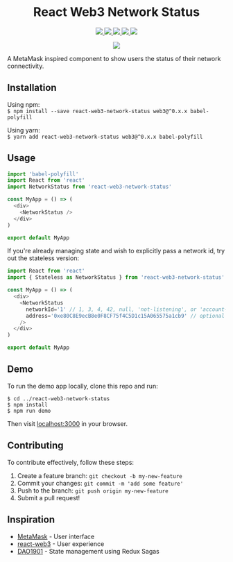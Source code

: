 <h1 align="center" markdown="1">React Web3 Network Status</h1>
<p align="center" markdown="1">
  <a href="https://travis-ci.org/rongierlach/react-web3-network-status">
    <img src="https://travis-ci.org/rongierlach/react-web3-network-status.svg?branch=master" />
  </a>
  <!-- <a href="https://coveralls.io/github/rongierlach/react-web3-network-status?branch=master">
    <img src="https://coveralls.io/repos/github/rongierlach/react-web3-newtork-status/badge.svg?branch=master" />
  </a> -->
  <a href="https://david-dm.org/rongierlach/react-web3-network-status">
    <img src="https://david-dm.org/rongierlach/react-web3-network-status.svg" />
  </a>
  <a href="https://david-dm.org/rongierlach/react-web3-network-status?type=peer">
    <img src="https://david-dm.org/rongierlach/react-web3-network-status/peer-status.svg" />
  </a>
  <a href="https://david-dm.org/rongierlach/react-web3-network-status?type=dev">
    <img src="https://david-dm.org/rongierlach/react-web3-network-status/dev-status.svg" />
  </a>
  <a href="https://standardjs.com">
    <img src="https://img.shields.io/badge/code_style-standard-brightgreen.svg" />
  </a>
</p>
<p align="center">
<img
  src="https://user-images.githubusercontent.com/4658359/30234946-21873ec8-94c8-11e7-88ee-296b098a49f8.gif"
/></p>

A MetaMask inspired component to show users the status of their network connectivity.

## Installation
Using npm:  
`$ npm install --save react-web3-network-status web3@^0.x.x babel-polyfill`  

Using yarn:  
`$ yarn add react-web3-network-status web3@^0.x.x babel-polyfill`

## Usage
```javascript
import 'babel-polyfill'
import React from 'react'
import NetworkStatus from 'react-web3-network-status'

const MyApp = () => (
  <div>
    <NetworkStatus />
  </div>
)

export default MyApp
```

If you're already managing state and wish to explicitly pass a network id, try out the stateless version:
```javascript
import React from 'react'
import { Stateless as NetworkStatus } from 'react-web3-network-status'

const MyApp = () => (
  <div>
    <NetworkStatus
      networkId='1' // 1, 3, 4, 42, null, 'not-listening', or 'account-not-unlocked'
      address='0xe80C8E9ecB8e0F8CF75f4C5D1c15A065575a1cb9' // optional
    />
  </div>
)

export default MyApp
```

## Demo
To run the demo app locally, clone this repo and run:
```
$ cd ../react-web3-network-status
$ npm install
$ npm run demo
```
Then visit [localhost:3000](http://localhost:3000) in your browser.

## Contributing
To contribute effectively, follow these steps:
1. Create a feature branch: `git checkout -b my-new-feature`
2. Commit your changes: `git commit -m 'add some feature'`
3. Push to the branch: `git push origin my-new-feature`
4. Submit a pull request!

## Inspiration
* [MetaMask](https://github.com/MetaMask/metamask-extension) - User interface
* [react-web3](https://github.com/coopermaruyama/react-web3) - User experience
* [DAO1901](https://github.com/asseth/dao1901) - State management using Redux Sagas
